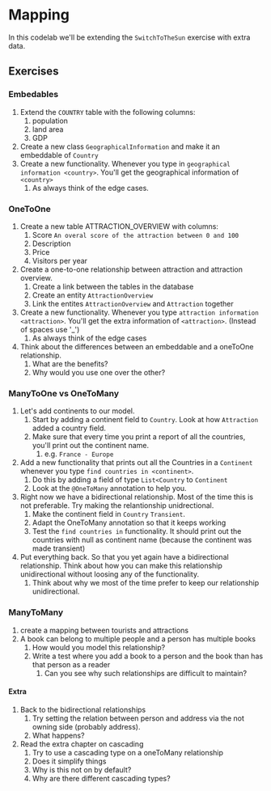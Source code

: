 # Mapping

In this codelab we'll be extending the `SwitchToTheSun` exercise with extra data.
## Exercises
### Embedables
1. Extend the `COUNTRY` table with the following columns:
    1. population
    1. land area
    1. GDP
1. Create a new class `GeographicalInformation` and make it an embeddable of `Country`
1. Create a new functionality. Whenever you type in `geographical information <country>`. 
You'll get the geographical information of `<country>`
    1. As always think of the edge cases.
 
### OneToOne
1. Create a new table ATTRACTION_OVERVIEW with columns:
    1. Score `An overal score of the attraction between 0 and 100`
    1. Description
    1. Price
    1. Visitors per year
1. Create a one-to-one relationship between attraction and attraction overview.
    1. Create a link between the tables in the database
    1. Create an entity `AttractionOverview`
    1. Link the entites `AttractionOverview` and `Attraction` together
1. Create a new functionality. Whenever you type `attraction information <attraction>`. 
You'll get the extra information of `<attraction>`. (Instead of spaces use '_')
    1. As always think of the edge cases
1. Think about the differences between an embeddable and a oneToOne relationship.
    1. What are the benefits?
    1. Why would you use one over the other?
  
### ManyToOne vs OneToMany
1. Let's add continents to our model.
    1. Start by adding a continent field to `Country`. Look at how `Attraction` added a country field.
    1. Make sure that every time you print a report of all the countries, you'll print out the continent name.
        1. e.g. `France - Europe`
1. Add a new functionality that prints out all the Countries in a `Continent` whenever you type `find countries in <continent>`.
    1. Do this by adding a field of type `List<Country` to `Continent`
    1. Look at the `@OneToMany` annotation to help you.
1. Right now we have a bidirectional relationship. Most of the time this is not preferable. Try making the relantionship unidrectional.
    1. Make the continent field in `Country` `Transient`.
    1. Adapt the OneToMany annotation so that it keeps working
    1. Test the `find countries in` functionality. It should print out the countries with null as continent name (because the continent was made transient)
1. Put everything back. So that you yet again have a bidirectional relationship.
Think about how you can make this relationship unidirectional without loosing any of the functionality.
    1. Think about why we most of the time prefer to keep our relationship unidirectional.

### ManyToMany
1. create a mapping between tourists and attractions
1. A book can belong to multiple people and a person has multiple books
    1. How would you model this relationship?
    1. Write a test where you add a book to a person and the book than has that person as a reader
        1. Can you see why such relationships are difficult to maintain?
        
#### Extra
1. Back to the bidirectional relationships
    1. Try setting the relation between person and address via the not owning side (probably address). 
    1. What happens?
1. Read the extra chapter on cascading
    1. Try to use a cascading type on a oneToMany relationship
    1. Does it simplify things
    1. Why is this not on by default?
    1. Why are there different cascading types?
    